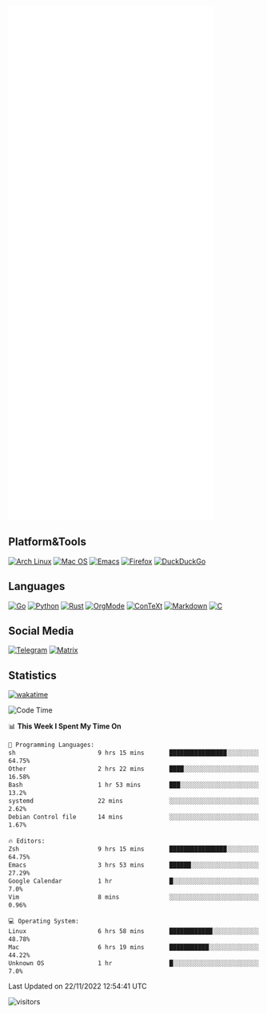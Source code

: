 ![Metrics](https://github.com/SteamedFish/SteamedFish/blob/master/github-metrics.svg)

## Platform&Tools

[![Arch Linux](https://img.shields.io/badge/ArchLinux-1793D1?logo=arch-linux&logoColor=fff&style=flat-square)](https://archlinux.org/)
[![Mac OS](https://img.shields.io/badge/MacOS-000000?style=flat-square&logo=macos&logoColor=F0F0F0)](https://www.apple.com/macos/)
[![Emacs](https://img.shields.io/badge/Emacs-%237F5AB6.svg?&style=flat-square&logo=gnu-emacs&logoColor=white)](https://www.gnu.org/software/emacs/)
[![Firefox](https://img.shields.io/badge/Firefox-FF7139?style=flat-square&logo=Firefox-Browser&logoColor=white)](https://firefox.com/)
[![DuckDuckGo](https://img.shields.io/badge/DuckDuckGo-DE5833?style=flat-square&logo=DuckDuckGo&logoColor=white)](https://duckduckgo.com/)

## Languages

[![Go](https://img.shields.io/badge/Golang-%2300ADD8.svg?style=flat-square&logo=go&logoColor=white)](https://golang.org/)
[![Python](https://img.shields.io/badge/Python-3670A0?style=flat-square&logo=python&logoColor=ffdd54)](https://www.python.org/)
[![Rust](https://img.shields.io/badge/Rust-%23000000.svg?style=flat-square&logo=rust&logoColor=white)](https://www.rust-lang.org/)
[![OrgMode](https://img.shields.io/badge/OrgMode-%23000000.svg?style=flat-square&logo=org&logoColor=white)](https://orgmode.org/)
[![ConTeXt](https://img.shields.io/badge/ConTeXt-%23008080.svg?style=flat-square&logo=latex&logoColor=white)](https://contextgarden.net/)
[![Markdown](https://img.shields.io/badge/MarkDown-%23000000.svg?style=flat-square&logo=markdown&logoColor=white)](https://daringfireball.net/projects/markdown/)
[![C](https://img.shields.io/badge/C-%2300599C.svg?style=flat-square&logo=c&logoColor=white)](https://www.iso.org/standard/74528.html)

## Social Media
[![Telegram](https://img.shields.io/badge/SteamedFish-2CA5E0?style=social&logo=telegram&logoColor=white)](https://t.me/SteamedFish)
[![Matrix](https://img.shields.io/badge/SteamedFish-2CA5E0?style=social&logo=matrix&logoColor=black)](https://matrix.to/#/@i:steamedfish.org)

## Statistics
[![wakatime](https://wakatime.com/badge/user/168280d6-fcf2-4b4f-ad3a-dc4612f35b38.svg)](https://wakatime.com/@168280d6-fcf2-4b4f-ad3a-dc4612f35b38)

<!--START_SECTION:waka-->
![Code Time](http://img.shields.io/badge/Code%20Time-2%2C147%20hrs%2041%20mins-blue)

📊 **This Week I Spent My Time On** 

```text
💬 Programming Languages: 
sh                       9 hrs 15 mins       ████████████████░░░░░░░░░   64.75% 
Other                    2 hrs 22 mins       ████░░░░░░░░░░░░░░░░░░░░░   16.58% 
Bash                     1 hr 53 mins        ███░░░░░░░░░░░░░░░░░░░░░░   13.2% 
systemd                  22 mins             ░░░░░░░░░░░░░░░░░░░░░░░░░   2.62% 
Debian Control file      14 mins             ░░░░░░░░░░░░░░░░░░░░░░░░░   1.67%

🔥 Editors: 
Zsh                      9 hrs 15 mins       ████████████████░░░░░░░░░   64.75% 
Emacs                    3 hrs 53 mins       ██████░░░░░░░░░░░░░░░░░░░   27.29% 
Google Calendar          1 hr                █░░░░░░░░░░░░░░░░░░░░░░░░   7.0% 
Vim                      8 mins              ░░░░░░░░░░░░░░░░░░░░░░░░░   0.96%

💻 Operating System: 
Linux                    6 hrs 58 mins       ████████████░░░░░░░░░░░░░   48.78% 
Mac                      6 hrs 19 mins       ███████████░░░░░░░░░░░░░░   44.22% 
Unknown OS               1 hr                █░░░░░░░░░░░░░░░░░░░░░░░░   7.0%

```


 Last Updated on 22/11/2022 12:54:41 UTC
<!--END_SECTION:waka-->

![visitors](https://visitor-badge.laobi.icu/badge?page_id=SteamedFish.SteamedFish)
